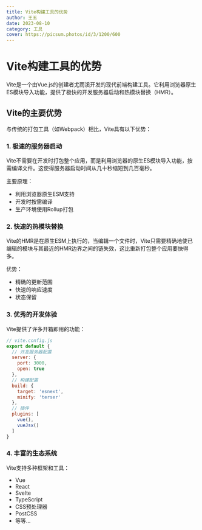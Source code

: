 ```yaml
---
title: Vite构建工具的优势
author: 王五
date: 2023-08-10
category: 工具
cover: https://picsum.photos/id/3/1200/600
---
```


# Vite构建工具的优势

Vite是一个由Vue.js的创建者尤雨溪开发的现代前端构建工具。它利用浏览器原生ES模块导入功能，提供了极快的开发服务器启动和热模块替换（HMR）。

## Vite的主要优势

与传统的打包工具（如Webpack）相比，Vite具有以下优势：

### 1. 极速的服务器启动

Vite不需要在开发时打包整个应用，而是利用浏览器的原生ES模块导入功能，按需编译文件。这使得服务器启动时间从几十秒缩短到几百毫秒。

主要原理：
- 利用浏览器原生ESM支持
- 开发时按需编译
- 生产环境使用Rollup打包

### 2. 快速的热模块替换

Vite的HMR是在原生ESM上执行的，当编辑一个文件时，Vite只需要精确地使已编辑的模块与其最近的HMR边界之间的链失效，这比重新打包整个应用要快得多。

优势：
- 精确的更新范围
- 快速的响应速度
- 状态保留

### 3. 优秀的开发体验

Vite提供了许多开箱即用的功能：

```javascript
// vite.config.js
export default {
  // 开发服务器配置
  server: {
    port: 3000,
    open: true
  },
  // 构建配置
  build: {
    target: 'esnext',
    minify: 'terser'
  },
  // 插件
  plugins: [
    vue(),
    vueJsx()
  ]
}
```

### 4. 丰富的生态系统

Vite支持多种框架和工具：
- Vue
- React
- Svelte
- TypeScript
- CSS预处理器
- PostCSS
- 等等... 